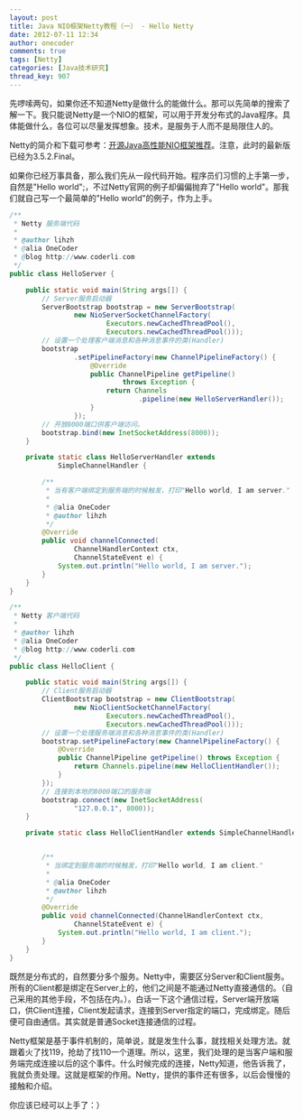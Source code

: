 ```yaml
---
layout: post
title: Java NIO框架Netty教程（一） - Hello Netty
date: 2012-07-11 12:34
author: onecoder
comments: true
tags: [Netty]
categories: [Java技术研究]
thread_key: 907
---
```

先啰嗦两句，如果你还不知道Netty是做什么的能做什么。那可以先简单的搜索了解一下。我只能说Netty是一个NIO的框架，可以用于开发分布式的Java程序。具体能做什么，各位可以尽量发挥想象。技术，是服务于人而不是局限住人的。

Netty的简介和下载可参考：[开源Java高性能NIO框架推荐](http://www.coderli.com/opensource-netty-intro/)。注意，此时的最新版已经为3.5.2.Final。
	
如果你已经万事具备，那么我们先从一段代码开始。程序员们习惯的上手第一步，自然是"Hello world";，不过Netty官网的例子却偏偏抛弃了"Hello world"。那我们就自己写一个最简单的"Hello world"的例子，作为上手。

```java
/**
 * Netty 服务端代码
 * 
 * @author lihzh
 * @alia OneCoder
 * @blog http://www.coderli.com
 */
public class HelloServer {

	public static void main(String args[]) {
		// Server服务启动器
		ServerBootstrap bootstrap = new ServerBootstrap(
				new NioServerSocketChannelFactory(
						Executors.newCachedThreadPool(),
						Executors.newCachedThreadPool()));
		// 设置一个处理客户端消息和各种消息事件的类(Handler)
		bootstrap
				.setPipelineFactory(new ChannelPipelineFactory() {
					@Override
					public ChannelPipeline getPipeline()
							throws Exception {
						return Channels
								.pipeline(new HelloServerHandler());
					}
				});
		// 开放8000端口供客户端访问。
		bootstrap.bind(new InetSocketAddress(8000));
	}

	private static class HelloServerHandler extends
			SimpleChannelHandler {

		/**
		 * 当有客户端绑定到服务端的时候触发，打印"Hello world, I am server."
		 * 
		 * @alia OneCoder
		 * @author lihzh
		 */
		@Override
		public void channelConnected(
				ChannelHandlerContext ctx,
				ChannelStateEvent e) {
			System.out.println("Hello world, I am server.");
		}
	}
}
```
```java
/**
 * Netty 客户端代码
 * 
 * @author lihzh
 * @alia OneCoder
 * @blog http://www.coderli.com
 */
public class HelloClient {

	public static void main(String args[]) {
		// Client服务启动器
		ClientBootstrap bootstrap = new ClientBootstrap(
				new NioClientSocketChannelFactory(
						Executors.newCachedThreadPool(),
						Executors.newCachedThreadPool()));
		// 设置一个处理服务端消息和各种消息事件的类(Handler)
		bootstrap.setPipelineFactory(new ChannelPipelineFactory() {
			@Override
			public ChannelPipeline getPipeline() throws Exception {
				return Channels.pipeline(new HelloClientHandler());
			}
		});
		// 连接到本地的8000端口的服务端
		bootstrap.connect(new InetSocketAddress(
				"127.0.0.1", 8000));
	}

	private static class HelloClientHandler extends SimpleChannelHandler {


		/**
		 * 当绑定到服务端的时候触发，打印"Hello world, I am client."
		 * 
		 * @alia OneCoder
		 * @author lihzh
		 */
		@Override
		public void channelConnected(ChannelHandlerContext ctx,
				ChannelStateEvent e) {
			System.out.println("Hello world, I am client.");
		}
	}
}
```

既然是分布式的，自然要分多个服务。Netty中，需要区分Server和Client服务。所有的Client都是绑定在Server上的，他们之间是不能通过Netty直接通信的。（自己采用的其他手段，不包括在内。）。白话一下这个通信过程，Server端开放端口，供Client连接，Client发起请求，连接到Server指定的端口，完成绑定。随后便可自由通信。其实就是普通Socket连接通信的过程。

Netty框架是基于事件机制的，简单说，就是发生什么事，就找相关处理方法。就跟着火了找119，抢劫了找110一个道理。所以，这里，我们处理的是当客户端和服务端完成连接以后的这个事件。什么时候完成的连接，Netty知道，他告诉我了，我就负责处理。这就是框架的作用。Netty，提供的事件还有很多，以后会慢慢的接触和介绍。

你应该已经可以上手了：）


